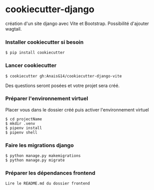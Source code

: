 # cookiecutter-django
création d'un site django avec Vite et Bootstrap. Possibilité d'ajouter wagtail.

### Installer cookiecutter si besoin
    $ pip install cookiecutter

### Lancer cookiecutter
    $ cookiecutter gh:AnaisG14/cookiecutter-django-vite
Des questions seront posées et votre projet sera créé.

### Préparer l'environnement virtuel
Placer vous dans le dossier créé puis activer l'environnement virtuel

    $ cd projectName
    $ mkdir .venv
    $ pipenv install
    $ pipenv shell

### Faire les migrations django
    $ python manage.py makemigrations
    $ python manage.py migrate

### Préparer les dépendances frontend
    Lire le README.md du dossier frontend

